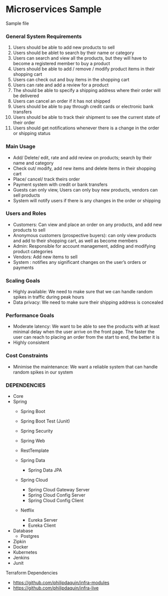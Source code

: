 # Microservices Sample
Sample file 

### General System Requirements
1. Users should be able to add new products to sell 
2. Users should be ablet to search by their name or category 
3. Users can search and view all the products, but they will have to become a registered member to buy a product 
4. Users should be able to add / remove / modify product items in their shopping cart 
5. Users can check out and buy items in the shopping cart 
6. Users can rate and add a review for a product 
7. The should be able to specify a shipping address where their order will be delivered 
8. Users can cancel an order if it has not shipped 
9. Users should be able to pay through credit cards or electronic bank transfers 
10. Users should be able to track their shipment to see the current state of their order 
11. Users should get notifications whenever there is a change in the order or shipping status

### Main Usage
- Add/ Delete/ edit, rate and add review on products; search by their name and category
- Check out/ modify, add new items and delete items in their shopping cart
- Place/ cancel/ track theirs order
- Payment system with credit or bank transfers
- Guests can only view, Users can only buy new products, vendors can sell products
- System will notify users if there is any changes in the order or shipping

### Users and Roles
- Customers: Can view and place an order on any products, and add new products to sell
- Anonymous customers (prospective buyers): can only view products and add to their shopping cart, as well as become members
- Admin: Responsible for account management, adding and modifying product categories
- Vendors: Add new items to sell
- System : notifies any significant changes on the user’s orders or payments

### Scaling Goals
- Highly available: We need to make sure that we can handle random spikes in traffic during peak hours
- Data privacy: We need to make sure their shipping address is concealed

### Performance Goals
- Moderate latency: We want to be able to see the products with at least minimal delay when the user arrive on the front page. The faster the user can reach to placing an order from the start to end, the better it is
- Highly consistent

### Cost Constraints
- Minimise the maintenance: We want a reliable system that can handle random spikes in our system


### DEPENDENCIES
- Core
- Spring
    - Spring Boot
    - Spring Boot Test (Junit)
    - Spring Security
    - Spring Web
    - RestTemplate
    - Spring Data
        - Spring Data JPA

    - Spring Cloud
        - Spring Cloud Gateway Server
        - Spring Cloud Config Server
        - Spring Cloud Config Client
    - Netflix
        - Eureka Server
        - Eureka Client
- Database
    - Postgres
- Zipkin
- Docker
- Kubernetes
- Jenkins
- Junit



Terraform Dependencies 
- https://github.com/philipdaquin/infra-modules
- https://github.com/philipdaquin/infra-live
